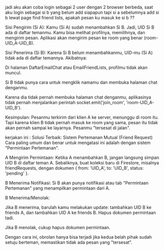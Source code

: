  jadi aku akan coba login sebagai 2 user dengan 2 browser berbeda, saat aku login sebagai si b yang belum add siapapun tapi si a sebelumnya add si b lewat page find friend lists, apakah pesan ku masuk ke si b ??

 Sisi Pengirim (Si A): Kamu (Si A) sudah menambahkan Si B. Jadi, UID Si B ada di daftar temanmu. Kamu bisa melihat profilnya, memilihnya, dan mengirim pesan. Aplikasi akan mengirim pesan ke room yang benar (room-UID_A-UID_B).

Sisi Penerima (Si B): Karena Si B belum menambahkanmu, UID-mu (Si A) tidak ada di daftar temannya. Akibatnya:

Di halaman DaftarEmailChat atau EmailFriendLists, profilmu tidak akan muncul.

Si B tidak punya cara untuk mengklik namamu dan membuka halaman chat denganmu.

Karena dia tidak pernah membuka halaman chat denganmu, aplikasinya tidak pernah menjalankan perintah socket.emit('join_room', 'room-UID_A-UID_B').

Kesimpulan: Pesanmu terkirim dari klien A ke server, menunggu di room itu. Tapi karena klien B tidak pernah masuk ke room yang sama, pesan itu tidak akan pernah sampai ke layarnya. Pesanmu "tersesat di jalan".

kerjakan ini :
Solusi Terbaik: Sistem Pertemanan Mutual (Friend Request)
Cara paling umum dan benar untuk mengatasi ini adalah dengan sistem "Permintaan Pertemanan".

A Mengirim Permintaan: Ketika A menambahkan B, jangan langsung simpan UID B di daftar teman A. Sebaliknya, buat koleksi baru di Firestore, misalnya friendRequests, dengan dokumen { from: 'UID_A', to: 'UID_B', status: 'pending' }.

B Menerima Notifikasi: Si B akan punya notifikasi atau tab "Permintaan Pertemanan" yang menampilkan permintaan dari A.

B Menerima/Menolak:

Jika B menerima, barulah kamu melakukan update: tambahkan UID B ke friends A, dan tambahkan UID A ke friends B. Hapus dokumen permintaan tadi.

Jika B menolak, cukup hapus dokumen permintaan.

Dengan cara ini, obrolan hanya bisa terjadi jika kedua belah pihak sudah setuju berteman, memastikan tidak ada pesan yang "tersesat".